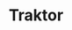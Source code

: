 ---
title: Traktor
description: Kolorowanki Traktor
canonical: /pojazdy/traktor
tags:
- pojazdy
- traktor
---